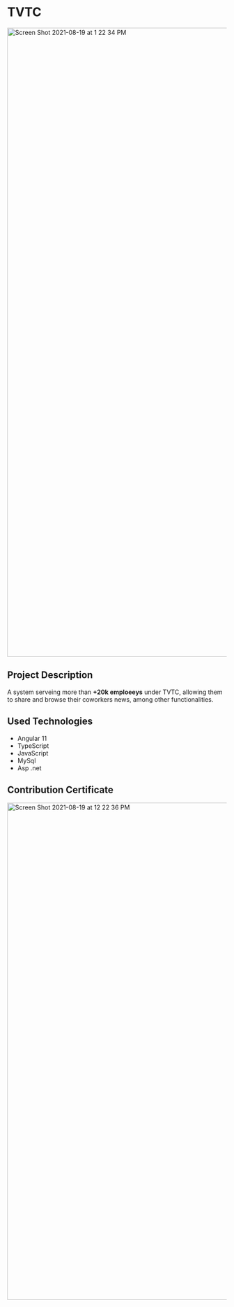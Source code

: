 # TVTC

<img width="1440" alt="Screen Shot 2021-08-19 at 1 22 34 PM" src="https://user-images.githubusercontent.com/75578380/130052886-42f62307-f9b9-4248-aa97-7ccd86938474.png">



## Project Description
A system serveing more than **+20k emploeeys** under TVTC, allowing them to share and browse their coworkers news, among other functionalities. 

## Used Technologies
- Angular 11 
- TypeScript 
- JavaScript
- MySql
- Asp .net 

## Contribution Certificate

<img width="1138" alt="Screen Shot 2021-08-19 at 12 22 36 PM" src="https://user-images.githubusercontent.com/75578380/130044075-8d2e6baa-317f-44f6-89a8-e0d48abebcb6.png">
